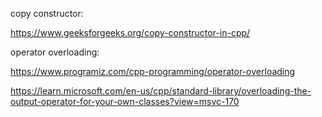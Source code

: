 copy constructor:

https://www.geeksforgeeks.org/copy-constructor-in-cpp/


operator overloading:

https://www.programiz.com/cpp-programming/operator-overloading

https://learn.microsoft.com/en-us/cpp/standard-library/overloading-the-output-operator-for-your-own-classes?view=msvc-170
